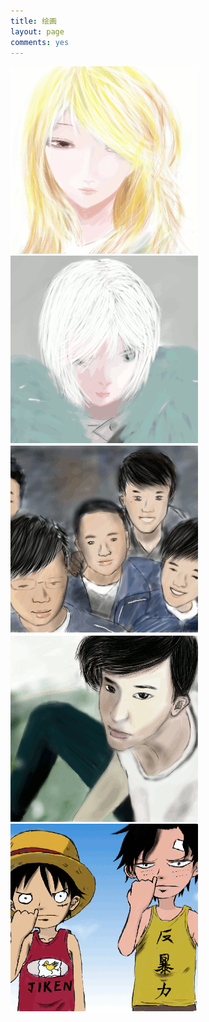 ```yaml
---
title: 绘画
layout: page
comments: yes
---
```

<div class="draw_list"><a herf="/draw/2014-02-06"><img src="./image/small/2014-02-06_small.gif"></img></a></div>
<div class="draw_list"><a herf="/draw/2014-02-06-01"><img src="./image/small/2014-02-06-01_small.gif"></img></a></div>
<div class="draw_list"><a herf="/draw/2014-02-03-02"><img src="./image/small/2014-02-03-02_small.gif"></img></a></div>
<div class="draw_list"><a herf="/draw/2014-02-03"><img src="./image/small/2014-02-03_small.gif"></img></a></div>
<div class="draw_list"><a herf="/draw/2014-01-21"><img src="./image/small/2014-01-21_small.gif"></img></a></div>
